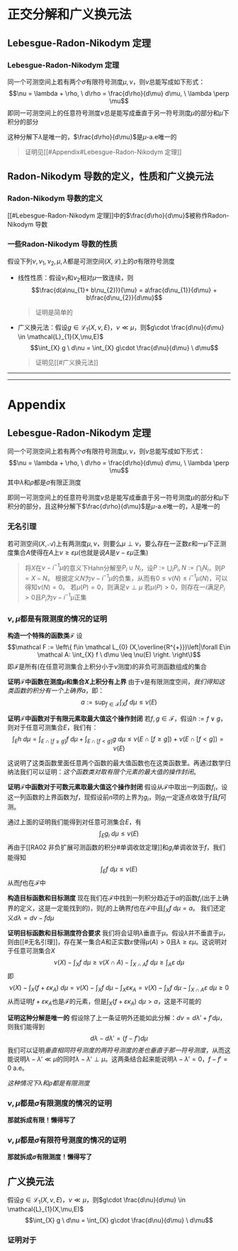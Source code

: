 # 正交分解和广义换元法

## Lebesgue-Radon-Nikodym 定理

### Lebesgue-Radon-Nikodym 定理
同一个可测空间上若有两个$\sigma$有限符号测度$\mu,\nu$，则$\nu$总能写成如下形式：
$$\nu = \lambda + \rho, \ d\rho = \frac{d\rho}{d\mu} d\mu, \ \lambda \perp \mu$$
即同一可测空间上的任意符号测度$\nu$总是能写成垂直于另一符号测度$\mu$的部分和$\mu$下积分的部分

这种分解下$\lambda$是唯一的，$\frac{d\rho}{d\mu}$是$\mu$-a.e唯一的


>证明见[[#Appendix#Lebesgue-Radon-Nikodym 定理]]


## Radon-Nikodym 导数的定义，性质和广义换元法
### Radon-Nikodym 导数的定义
[[#Lebesgue-Radon-Nikodym 定理]]中的$\frac{d\rho}{d\mu}$被称作Radon-Nikodym 导数

### 一些Radon-Nikodym 导数的性质
假设下列$\nu,\nu_{1},\nu_{2},\mu,\lambda$都是可测空间$(X,\mathcal L)$上的$\sigma$有限符号测度
* 线性性质：假设$\nu_{1}$和$\nu_2$相对$\mu$一致连续，则
	$$\frac{d(a\nu_{1}+ b\nu_{2})}{\mu}  =  a\frac{d\nu_{1}}{d\mu} + b\frac{d\nu_{2}}{d\mu}$$
	>证明是简单的
* 广义换元法：假设$g \in \mathcal{L}_{1}(X,\nu,E)$，$\nu \ll \mu$，则$g\cdot \frac{d\nu}{d\mu} \in \mathcal{L}_{1}(X,\mu,E)$
	$$\int_{X} g \ d\nu = \int_{X} g\cdot \frac{d\nu}{d\mu} \ d\mu$$
	>证明见[[#广义换元法]]












****
****
# Appendix


## Lebesgue-Radon-Nikodym 定理
同一个可测空间上若有两个$\sigma$有限符号测度$\mu,\nu$，则$\nu$总能写成如下形式：
$$\nu = \lambda + \rho, \ d\rho = \frac{d\rho}{d\mu} d\mu, \ \lambda \perp \mu$$
其中$\lambda$和$\rho$都是$\sigma$有限正测度

即同一可测空间上的任意符号测度$\nu$总是能写成垂直于另一符号测度$\mu$的部分和$\mu$下积分的部分，且这种分解下$\frac{d\rho}{d\mu}$是$\mu$-a.e唯一的，$\lambda$是唯一的


### 无名引理
若可测空间$(X,\mathcal A)$上有两测度$\mu,\nu$，则要么$\mu \perp \nu$，要么存在一正数$\varepsilon$和一$\mu$下正测度集合$A$使得在$A$上$\nu\geq \varepsilon \mu$(也就是说$A$是$\nu-\varepsilon \mu$正集)

>将$X$在$\nu-i^{-1}\mu$的意义下Hahn分解至$P_{i}\cup N_{i}$，设$P:= \bigcup_{i} P_{i}, N:= \bigcap_{i} N_{i}$，则$P = X-N$。
>根据定义$N$为$\nu-i^{-1}\mu$的负集，从而有$0\leq \nu(N)\leq i^{-1}\mu(N)$，可以得知$\nu(N) = 0$。
>若$\mu(P) = 0$，则满足$\nu \perp \mu$
>若$\mu(P)>0$，则存在一$i$满足$P_{i}>0$且$P_{i}$为$\nu-i^{-1}\mu$正集



### $\nu,\mu$都是有限测度的情况的证明

**构造一个特殊的函数类$\mathcal F$**
设$$\mathcal F := \left\{ f\in \mathcal L_{0} (X,\overline{R^{+}})\left|\forall E\in \mathcal A: \int_{X} f \ d\mu \leq \nu(E) \right. \right\}$$
即$\mathcal F$是所有(在任意可测集合上积分小于$\nu$测度)的非负可测函数组成的集合

**证明$\mathcal F$中函数在测度$\mu$和集合$X$上积分有上界**
由于$\nu$是有限测度空间，*我们得知这类函数的积分有一个上确界$a$*，即：
$$a:= \sup_{f\in \mathcal F} \int_{X} f \ d\mu \leq \nu(E)$$

**证明$\mathcal F$中函数对于有限元素取最大值这个操作封闭**
若$f,g \in \mathcal F$，假设$h:= f \vee g$，则对于任意可测集合$E$，我们有：
$$\int_{E} h \ d\mu = \int_{E \cap [f\geq g]} f \ d\mu + \int_{E\cap [f<g]} g \ d\mu \leq \nu(E\cap [f\geq g]) + \nu(E\cap [f<g]) = \nu(E)$$

这说明了这类函数里面任意两个函数的最大值函数也在这类函数里。再通过数学归纳法我们可以证明：*这个函数类对取有限个元素的最大值的操作封闭*。

**证明$\mathcal F$中函数对于可数元素取最大值这个操作封闭**
假设从$\mathcal F$中取出一列函数$f_{i}$，设这一列函数的上界函数为$f$，现假设前$n$项的上界为$g_{i}$，则$g_{i}$一定逐点收敛于$f$且$f$可测。

通过上面的证明我们能得到对任意可测集合$E$，有
$$\int_{E}g_{i} \ d\mu \leq \nu(E)$$
再由于[[RA02 非负扩展可测函数的积分#单调收敛定理]]和$g_{i}$单调收敛于$f$，我们能得知
$$\int_{E}f\ d\mu \leq \nu (E)$$
从而$f$也在$\mathcal F$中

**构造目标函数和目标测度**
现在我们在$\mathcal F$中找到一列积分趋近于$a$的函数$f_{i}$(出于上确界的定义，这是一定能找到的)，则$f_{i}$的上确界$f$也在$\mathcal F$中且$\int_{X}f\ d\mu = a$。
我们还定义$d\lambda = d\nu - fd\mu$

**证明目标函数和目标测度符合要求**
我们将会证明$\lambda$垂直于$\mu$。假设$\lambda$并不垂直于$\mu$，则由[[#无名引理]]，存在某一集合$A$和正实数$\varepsilon$使得$\mu(A)>0$且$\lambda\geq \varepsilon \mu$。这说明对于任意可测集合$X$
$$\nu(X) - \int_{X} f\ d\mu \geq\nu(X\cap A) - \int_{X\cap A} f\ d\mu \geq \int_{A} \varepsilon \ d\mu$$
即
$$ \nu(X) - \int_{X} (f +  \varepsilon \kappa_{A})\ d\mu=\nu(X) - \int_{X} f\ d\mu - \int_{X} \varepsilon \kappa_{A}  = \nu(X) - \int_{X} f\ d\mu - \int_{X\cap A} \varepsilon \ d\mu\geq  0$$
从而证明$f+\varepsilon \kappa_{A}$也是$\mathcal F$的元素，但是$\int_{X} (f+\varepsilon \kappa_{A})\ d\mu> a$，这是不可能的

**证明这种分解是唯一的**
假设除了上一条证明外还能如此分解：$d\nu = d\lambda' + f'd\mu$，则我们能得到
$$d\lambda - d\lambda' = (f-f')d\mu$$
我们可以证明*垂直相同符号测度的两符号测度的差也垂直于那一符号测度*，从而这能说明$\lambda - \lambda' \ll \mu$的同时$\lambda - \lambda' \perp \mu$。这两条结合起来能说明$\lambda - \lambda' =0$，$f- f' = 0$ a.e。

*这种情况下$\lambda$和$\rho$都是有限测度*


### $\nu,\mu$都是$\sigma$有限测度的情况的证明
**那就拆成有限！懒得写了**

### $\nu,\mu$都是$\sigma$有限符号测度的情况的证明
**那就拆成$\sigma$有限测度！懒得写了**

## 广义换元法
假设$g \in \mathcal{L}_{1}(X,\nu,E)$，$\nu \ll \mu$，则$g\cdot \frac{d\nu}{d\mu} \in \mathcal{L}_{1}(X,\mu,E)$
	$$\int_{X} g \ d\nu = \int_{X} g\cdot \frac{d\nu}{d\mu} \ d\mu$$

### 证明对于
